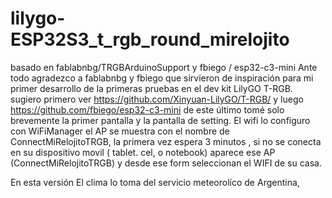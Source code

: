 # lilygo-ESP32S3_t_rgb_round_mirelojito
basado en fablabnbg/TRGBArduinoSupport y fbiego / esp32-c3-mini
Ante todo agradezco a fablabnbg y fbiego que sirvieron de inspiración para mi primer desarrollo
de la primeras pruebas en el dev kit LilyGO T-RGB.  
sugiero primero ver 
https://github.com/Xinyuan-LilyGO/T-RGB/
y luego 
https://github.com/fbiego/esp32-c3-mini
de este último tomé solo brevemente la primer pantalla y la pantalla de setting. 
El wifi lo configuro con WiFiManager el AP se muestra con el nombre de ConnectMiRelojitoTRGB,
la primera vez espera 3 minutos , si no se conecta en su dispositivo movil ( tablet. cel, o notebook) aparece ese AP (ConnectMiRelojitoTRGB) y desde ese form seleccionan el WIFI de su casa.

En esta versión El clima lo toma del servicio meteorolíco de Argentina,
